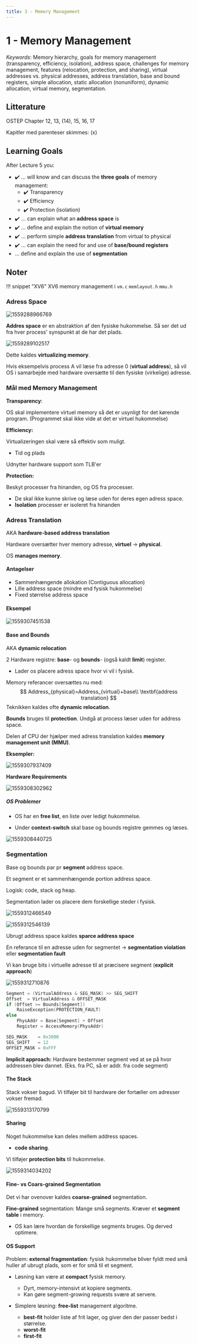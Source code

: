 ```yaml
---
title: 3 - Memory Management
---
```


# 1 - Memory Management

*Keywords*: Memory hierarchy, goals for memory management (transparency, efficiency, isolation), address space, challenges for memory management, features (relocation, protection, and sharing), virtual addresses vs. physical addresses, address translation, base and bound registers, simple allocation, static allocation (nonuniform), dynamic allocation, virtual memory, segmentation.

## Litterature

OSTEP Chapter 12, 13, (14), 15, 16, 17

Kapitler med parenteser skimmes: (x)

## Learning Goals

After Lecture 5 you:

* :heavy_check_mark: ... will know and can discuss the **three goals** of memory management:
  * :heavy_check_mark: Transparency 
  * :heavy_check_mark: Efficiency 
  * :heavy_check_mark: Protection (isolation)
* :heavy_check_mark: ... can explain what an **address space** is 
* :heavy_check_mark: ... define and explain the notion of **virtual memory** 
* :heavy_check_mark: ... perform simple **address translation** from virtual to physical 
* :heavy_check_mark: ... can explain the need for and use of **base/bound registers** 
* ... define and explain the use of **segmentation**



## Noter

!!! snippet "XV6"
	XV6 memory management i `vm.c` `memlayout.h` `mmu.h`

### Adress Space

![1559288966769](images/3-memory-management/1559288966769.png)

**Addres space** er en abstraktion af den fysiske hukommelse. Så ser det ud fra hver process' synspunkt at de har det plads.

![1559289102517](images/3-memory-management/1559289102517.png)

Dette kaldes **virtualizing memory**.

Hvis eksempelvis process A vil læse fra adresse 0 (**virtual address**), så vil OS i samarbejde med hardware oversætte til den fysiske (virkelige) adresse.

### Mål med Memory Management

**Transparency**:

OS skal implementere virtuel memory så det er usynligt for det kørende program. (Programmet skal ikke vide at det er virtuel hukommelse)

**Efficiency:**

Virtualizeringen skal være så effektiv som muligt.

* Tid og plads

Udnytter hardware support som TLB'er

**Protection:**

Beskyt processer fra hinanden, og OS fra processer.

* De skal ikke kunne skrive og læse uden for deres egen adress space.
* **Isolation** processer er isoleret fra hinanden



### Adress Translation

AKA **hardware-based address translation**

Hardware oversætter hver memory adresse, **virtuel** $\rightarrow$ **physical**.

OS **manages memory**.

#### Antagelser

* Sammenhængende allokation (Contiguous allocation)
* Lille address space (mindre end fysisk hukommelse)
* Fixed størrelse address space

#### Eksempel

![1559307451538](images/3-memory-management/1559307451538.png)



#### Base and Bounds

AKA **dynamic relocation**

2 Hardware registre: **base**- og **bounds**- (også kaldt **limit**) register.

* Lader os placere adress space hvor vi vil i fysisk.

Memory referancer oversættes nu med:
$$
Address_{physical}=Address_{virtual}+base\\
\textbf{address translation}
$$
Teknikken kaldes ofte **dynamic relocation**.

**Bounds** bruges til **protection**. Undgå at process læser uden for address space.

Delen af CPU der hjælper med adress translation kaldes **memory management unit (MMU)**.

**Eksempler:**

![1559307937409](images/3-memory-management/1559307937409.png)

**Hardware Requirements**

![1559308302962](images/3-memory-management/1559308302962.png)

##### OS Problemer

* OS har en **free list**, en liste over ledigt hukommelse.

* Under **context-switch** skal base og bounds registre gemmes og læses.

![1559308440725](images/3-memory-management/1559308440725.png)



### Segmentation

Base og bounds par pr **segment** address space.

Et segment er et sammenhængende portion address space.

Logisk: code, stack og heap.

Segmentation lader os placere dem forskellige steder i fysisk.

![1559312466549](images/3-memory-management/1559312466549.png)

![1559312546139](images/3-memory-management/1559312546139.png)

Ubrugt address space kaldes **sparce address space**

En referance til en adresse uden for segmentet -> **segmentation violation** eller **segmentation fault**

Vi kan bruge bits i virtuelle adresse til at præcisere segment (**explicit approach**)

![1559312710876](images/3-memory-management/1559312710876.png)

```c
Segment = (VirtualAddress & SEG_MASK) >> SEG_SHIFT
Offset	= VirtualAddress & OFFSET_MASK
if (Offset >= Bounds[Segment])
    RaiseException(PROTECTION_FAULT)
else
    PhysAddr = Base[Segment] + Offset
    Register = AccessMemory(PhysAddr)
```

```c
SEG_MASK 	= 0x3000
SEG_SHIFT	= 12
OFFSET_MASK	= 0xFFF
```

**Implicit approach:** Hardware bestemmer segment ved at se på hvor addressen blev dannet. (Eks. fra PC, så er addr. fra code segment)

#### The Stack

Stack vokser bagud. Vi tilføjer bit til hardware der fortæller om adresser vokser fremad.

![1559313170799](images/3-memory-management/1559313170799.png)

#### Sharing

Noget hukommelse kan deles mellem address spaces.

* **code sharing**.

Vi tilføjer **protection bits** til hukommelse.

![1559314034202](images/3-memory-management/1559314034202.png)

#### Fine- vs Coars-grained Segmentation

Det vi har ovenover kaldes **coarse-grained** segmentation.

**Fine-grained** segmentation: Mange små segments.
Kræver et **segment table** i memory.

* OS kan lære hvordan de forskellige segments bruges. Og derved optimere.



#### OS Support

Problem: **external fragmentation**: fysisk hukommelse bliver fyldt med små huller af ubrugt plads, som er for små til et segment.

* Løsning kan være at **compact** fysisk memory.
  * Dyrt,  memory-intensivt at kopiere segments.
  * Kan gøre segment-growing requests svære at servere.

* Simplere løsning: **free-list** management algoritme.
  * **best-fit** holder liste af frit lager, og giver den der passer bedst i størrelse.
  * **worst-fit**
  * **first-fit**

